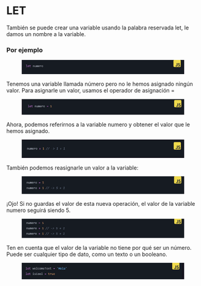 # LET

También se puede crear una variable usando la palabra reservada let, le damos un nombre a la variable.

### Por ejemplo

<figure><img src="../../.gitbook/assets/image (18).png" alt=""><figcaption></figcaption></figure>

Tenemos una variable llamada número pero no le hemos asignado ningún valor. Para asignarle un valor, usamos el operador de asignación =&#x20;

<figure><img src="../../.gitbook/assets/image (19).png" alt=""><figcaption></figcaption></figure>

Ahora, podemos referirnos a la variable numero y obtener el valor que le hemos asignado.

<figure><img src="../../.gitbook/assets/image (20).png" alt=""><figcaption></figcaption></figure>

También podemos reasignarle un valor a la variable:

<figure><img src="../../.gitbook/assets/image (21).png" alt=""><figcaption></figcaption></figure>

¡Ojo! Si no guardas el valor de esta nueva operación, el valor de la variable numero seguirá siendo 5.

<figure><img src="../../.gitbook/assets/image (22).png" alt=""><figcaption></figcaption></figure>

Ten en cuenta que el valor de la variable no tiene por qué ser un número. Puede ser cualquier tipo de dato, como un texto o un booleano.

<figure><img src="../../.gitbook/assets/image (23).png" alt=""><figcaption></figcaption></figure>
